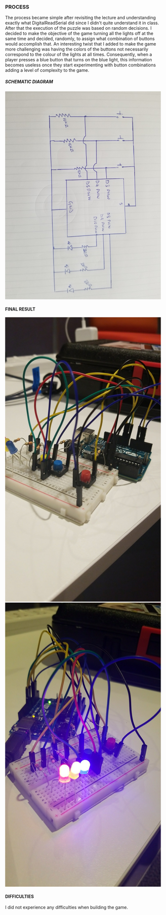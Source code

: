 ### PROCESS

The process became simple after revisiting the lecture and understanding exactly what DigitalReadSerial did since I didn't quite understand it in class. After that the execution of the puzzle was based on random decisions. I decided to make the objective of the game turning all the lights off at the same time and decided, randomly, to assign what combination of buttons would accomplish that. An interesting twist that I added to make the game more challenging was having the colors of the buttons not necessarily correspond to the colour of the lights at all times. Consequently, when a player presses a blue button that turns on the blue light, this information becomes useless once they start experimenting with button combinations adding a level of complexity to the game. 



##### SCHEMATIC DIAGRAM

![](20201124_131310.jpg)


#### FINAL RESULT
![](Snapchat-1040963781.jpg)
![](Snapchat-694031302.jpg)


#### DIFFICULTIES

I did not experience any difficulties when building the game.

